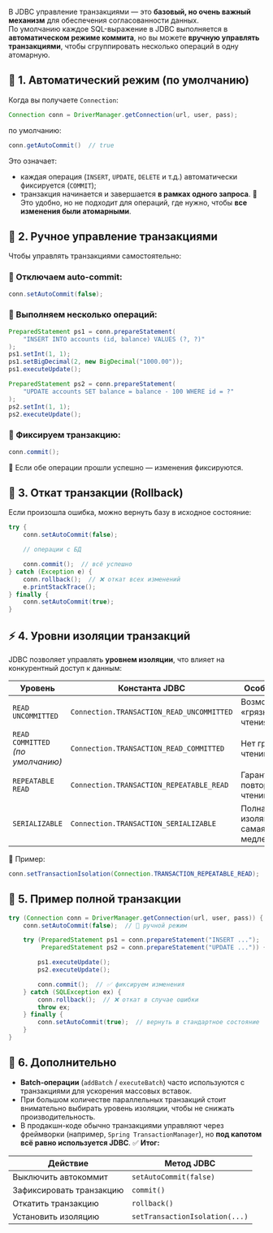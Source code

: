 В JDBC управление транзакциями — это **базовый, но очень важный механизм** для обеспечения согласованности данных.  
По умолчанию каждое SQL-выражение в JDBC выполняется в **автоматическом режиме коммита**, но вы можете **вручную управлять транзакциями**, чтобы сгруппировать несколько операций в одну атомарную.
## 🧭 1. Автоматический режим (по умолчанию)
Когда вы получаете `Connection`:
```java
Connection conn = DriverManager.getConnection(url, user, pass);
```
по умолчанию:
```java
conn.getAutoCommit()  // true
```
Это означает:
- каждая операция (`INSERT`, `UPDATE`, `DELETE` и т.д.) автоматически фиксируется (`COMMIT`);
- транзакция начинается и завершается **в рамках одного запроса**.
📌 Это удобно, но не подходит для операций, где нужно, чтобы **все изменения были атомарными**.
## 🧭 2. Ручное управление транзакциями
Чтобы управлять транзакциями самостоятельно:
### 🔹 Отключаем auto-commit:
```java
conn.setAutoCommit(false);
```
### 🔹 Выполняем несколько операций:
```java
PreparedStatement ps1 = conn.prepareStatement(
    "INSERT INTO accounts (id, balance) VALUES (?, ?)"
);
ps1.setInt(1, 1);
ps1.setBigDecimal(2, new BigDecimal("1000.00"));
ps1.executeUpdate();

PreparedStatement ps2 = conn.prepareStatement(
    "UPDATE accounts SET balance = balance - 100 WHERE id = ?"
);
ps2.setInt(1, 1);
ps2.executeUpdate();
```
### 🔹 Фиксируем транзакцию:
```java
conn.commit();
```
📌 Если обе операции прошли успешно — изменения фиксируются.
## 🧯 3. Откат транзакции (Rollback)
Если произошла ошибка, можно вернуть базу в исходное состояние:
```java
try {
    conn.setAutoCommit(false);

    // операции с БД

    conn.commit();  // всё успешно
} catch (Exception e) {
    conn.rollback();  // ❌ откат всех изменений
    e.printStackTrace();
} finally {
    conn.setAutoCommit(true);
}
```
## ⚡ 4. Уровни изоляции транзакций
JDBC позволяет управлять **уровнем изоляции**, что влияет на конкурентный доступ к данным:

|Уровень|Константа JDBC|Особенности|
|---|---|---|
|`READ UNCOMMITTED`|`Connection.TRANSACTION_READ_UNCOMMITTED`|Возможны «грязные» чтения|
|`READ COMMITTED` _(по умолчанию)_|`Connection.TRANSACTION_READ_COMMITTED`|Нет грязных чтений|
|`REPEATABLE READ`|`Connection.TRANSACTION_REPEATABLE_READ`|Гарантия повторяемости чтений|
|`SERIALIZABLE`|`Connection.TRANSACTION_SERIALIZABLE`|Полная изоляция, но самая медленная|
📄 Пример:
```java
conn.setTransactionIsolation(Connection.TRANSACTION_REPEATABLE_READ);
```
## 🧭 5. Пример полной транзакции
```java
try (Connection conn = DriverManager.getConnection(url, user, pass)) {
    conn.setAutoCommit(false);  // 🔸 ручной режим

    try (PreparedStatement ps1 = conn.prepareStatement("INSERT ...");
         PreparedStatement ps2 = conn.prepareStatement("UPDATE ...")) {

        ps1.executeUpdate();
        ps2.executeUpdate();

        conn.commit();  // ✅ фиксируем изменения
    } catch (SQLException ex) {
        conn.rollback();  // ❌ откат в случае ошибки
        throw ex;
    } finally {
        conn.setAutoCommit(true);  // вернуть в стандартное состояние
    }
}
```
## 🧠 6. Дополнительно
- **Batch-операции** (`addBatch` / `executeBatch`) часто используются с транзакциями для ускорения массовых вставок.
- При большом количестве параллельных транзакций стоит внимательно выбирать уровень изоляции, чтобы не снижать производительность.
- В продакшн-коде обычно транзакциями управляют через фреймворки (например, `Spring TransactionManager`), но **под капотом всё равно используется JDBC**.
✅ **Итог:**

|Действие|Метод JDBC|
|---|---|
|Выключить автокоммит|`setAutoCommit(false)`|
|Зафиксировать транзакцию|`commit()`|
|Откатить транзакцию|`rollback()`|
|Установить изоляцию|`setTransactionIsolation(...)`|
